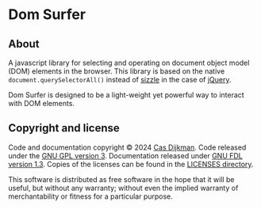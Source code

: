<!--
SPDX-FileCopyrightText: 2024 Cas Dijkman

SPDX-License-Identifier: GFDL-1.3-only
-->

# Dom Surfer

## About

A javascript library for selecting and operating on document object model (DOM) elements in the browser.
This library is based on the native `document.querySelectorAll()` instead of
[sizzle](https://github.com/jquery/sizzle) in the case of
[jQuery](https://github.com/jquery/jquery).

Dom Surfer is designed to be a light-weight yet powerful way to interact with DOM elements.

## Copyright and license

Code and documentation copyright © 2024 [Cas Dijkman](https://cdijkman.nl).
Code released under the [GNU GPL version 3](https://www.gnu.org/licenses/gpl-3.0.en.html).
Documentation released under [GNU FDL version 1.3](https://www.gnu.org/licenses/fdl-1.3.html).
Copies of the licenses can be found in the [LICENSES directory](LICENSES).

This software is distributed as free software in the hope that it will be useful, but
without any warranty; without even the implied warranty of merchantability or fitness for
a particular purpose.
